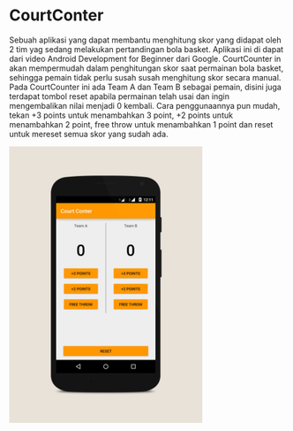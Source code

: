 # CourtConter
Sebuah aplikasi yang dapat membantu menghitung skor yang didapat oleh 2 tim yag sedang melakukan pertandingan bola basket. Aplikasi ini di dapat dari video Android Development for Beginner dari Google.
CourtCounter in akan mempermudah dalam penghitungan skor saat permainan bola basket, sehingga pemain tidak perlu susah susah menghitung skor secara manual. Pada CourtCounter ini ada Team A dan Team B sebagai pemain, disini juga terdapat tombol reset apabila permainan telah usai dan ingin mengembalikan nilai menjadi 0 kembali.
Cara penggunaannya pun mudah, tekan +3 points untuk menambahkan 3 point, +2 points untuk menambahkan 2 point, free throw untuk menambahkan 1 point dan reset untuk mereset semua skor yang sudah ada.

<img src="https://github.com/RyMey/CourtConter/blob/master/preview/courtcounter.jpg" height="500">
